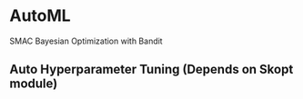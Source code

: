 # AutoML
SMAC Bayesian Optimization with Bandit
## Auto Hyperparameter Tuning (Depends on Skopt module) 
